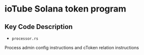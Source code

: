 ioTube Solana token program
=====================

## Key Code Description

* `processor.rs`

Process admin config instructions and cToken relation instructions